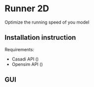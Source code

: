 # Runner 2D



Optimize the running speed of you model



## Installation instruction



Requirements:

- Casadi API ()
- Opensim API ()





## GUI





